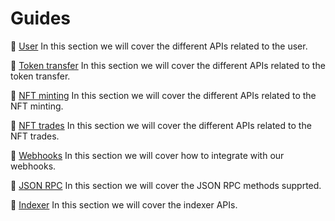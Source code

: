 # Guides

📄️ [User](./guides/user.md) In this section we will cover the different APIs related to the user.

📄️ [Token transfer](./guides/token-transfer.md) In this section we will cover the different APIs related to the token transfer.

📄️ [NFT minting](./guides/nft-minting.md) In this section we will cover the different APIs related to the NFT minting.

📄️ [NFT trades](./guides/nft-trades.md) In this section we will cover the different APIs related to the NFT trades.

📄️ [Webhooks](./guides/webhooks.md) In this section we will cover how to integrate with our webhooks.

📄️ [JSON RPC](./guides/jsonrpc-methods.md) In this section we will cover the JSON RPC methods supprted.


📄️ [Indexer](./guides/indexer.md) In this section we will cover the indexer APIs.

